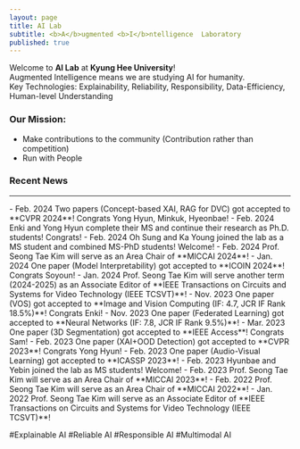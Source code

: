 ```yaml
---
layout: page
title: AI Lab
subtitle: <b>A</b>ugmented <b>I</b>ntelligence  Laboratory
published: true
---
```


Welcome to **AI Lab** at **Kyung Hee University**!             
Augmented Intelligence means we are studying AI for humanity.                    
Key Technologies: Explainability, Reliability, Responsibility, Data-Efficiency, Human-level Understanding 

### Our Mission: 
- Make contributions to the community (Contribution rather than competition)
- Run with People

### Recent News
<hr>
- Feb. 2024 Two papers (Concept-based XAI, RAG for DVC) got accepted to **CVPR 2024**! Congrats Yong Hyun, Minkuk, Hyeonbae!
- Feb. 2024 Enki and Yong Hyun complete their MS and continue their research as Ph.D. students! Congrats!  
- Feb. 2024 Oh Sung and Ka Young joined the lab as a MS student and combined MS-PhD students! Welcome!
- Feb. 2024 Prof. Seong Tae Kim will serve as an Area Chair of **MICCAI 2024**!
- Jan. 2024 One paper (Model Interpretability) got accepted to **ICOIN 2024**! Congrats Soyoun!
- Jan. 2024 Prof. Seong Tae Kim will serve another term (2024-2025) as an Associate Editor of **IEEE Transactions on Circuits and Systems for Video Technology (IEEE TCSVT)**!
- Nov. 2023 One paper (VOS) got accepted to **Image and Vision Computing (IF: 4.7, JCR IF Rank 18.5%)**! Congrats Enki!
- Nov. 2023 One paper (Federated Learning) got accepted to **Neural Networks (IF: 7.8, JCR IF Rank 9.5%)**!         
- Mar. 2023 One paper (3D Segmentation) got accepted to **IEEE Access**! Congrats Sam!
- Feb. 2023 One paper (XAI+OOD Detection) got accepted to **CVPR 2023**! Congrats Yong Hyun!
- Feb. 2023 One paper (Audio-Visual Learning) got accepted to **ICASSP 2023**! 
- Feb. 2023 Hyunbae and Yebin joined the lab as MS students! Welcome!
- Feb. 2023 Prof. Seong Tae Kim will serve as an Area Chair of **MICCAI 2023**!
- Feb. 2022 Prof. Seong Tae Kim will serve as an Area Chair of **MICCAI 2022**!
- Jan. 2022 Prof. Seong Tae Kim will serve as an Associate Editor of **IEEE Transactions on Circuits and Systems for Video Technology (IEEE TCSVT)**!

#Explainable AI #Reliable AI #Responsible AI #Multimodal AI
